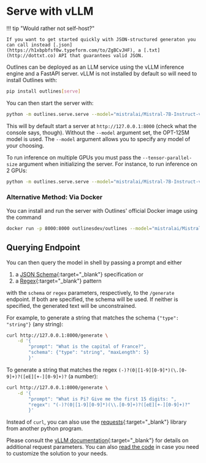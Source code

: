 # Serve with vLLM

!!! tip "Would rather not self-host?"

    If you want to get started quickly with JSON-structured generaton you can call instead [.json](https://h1xbpbfsf0w.typeform.com/to/ZgBCvJHF), a [.txt](http://dottxt.co) API that guarantees valid JSON.

Outlines can be deployed as an LLM service using the vLLM inference engine and a FastAPI server. vLLM is not installed by default so will need to install Outlines with:

```bash
pip install outlines[serve]
```

You can then start the server with:

```bash
python -m outlines.serve.serve --model="mistralai/Mistral-7B-Instruct-v0.2"
```

This will by default start a server at `http://127.0.0.1:8000` (check what the console says, though). Without the `--model` argument set, the OPT-125M model is used. The `--model` argument allows you to specify any model of your choosing.

To run inference on multiple GPUs you must pass the `--tensor-parallel-size` argument when initializing the server. For instance, to run inference on 2 GPUs:


```bash
python -m outlines.serve.serve --model="mistralai/Mistral-7B-Instruct-v0.2" --tensor-parallel-size 2
```


### Alternative Method: Via Docker

You can install and run the server with Outlines' official Docker image using the command

```bash
docker run -p 8000:8000 outlinesdev/outlines --model="mistralai/Mistral-7B-Instruct-v0.2"
```

## Querying Endpoint

You can then query the model in shell by passing a prompt and either

1. a [JSON Schema][jsonschema]{:target="_blank"} specification or
2. a [Regex][regex]{:target="_blank"} pattern

with the `schema` or `regex` parameters, respectively, to the `/generate` endpoint. If both are specified, the schema will be used. If neither is specified, the generated text will be unconstrained.

For example, to generate a string that matches the schema `{"type": "string"}` (any string):

```bash
curl http://127.0.0.1:8000/generate \
    -d '{
        "prompt": "What is the capital of France?",
        "schema": {"type": "string", "maxLength": 5}
        }'
```

To generate a string that matches the regex `(-)?(0|[1-9][0-9]*)(\.[0-9]+)?([eE][+-][0-9]+)?` (a number):

```bash
curl http://127.0.0.1:8000/generate \
    -d '{
        "prompt": "What is Pi? Give me the first 15 digits: ",
        "regex": "(-)?(0|[1-9][0-9]*)(\\.[0-9]+)?([eE][+-][0-9]+)?"
        }'
```

Instead of `curl`, you can also use the [requests][requests]{:target="_blank"} library from another python program.

Please consult the [vLLM documentation][vllm]{:target="_blank"} for details on additional request parameters. You can also [read the code](https://github.com/outlines-dev/outlines/blob/main/outlines/serve/serve.py) in case you need to customize the solution to your needs.

[requests]: https://requests.readthedocs.io/en/latest/
[vllm]: https://docs.vllm.ai/en/latest/index.html
[jsonschema]: https://json-schema.org/learn/getting-started-step-by-step
[regex]: https://www.regular-expressions.info/tutorial.html
